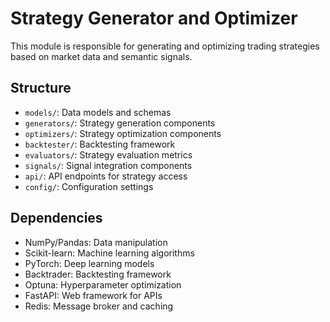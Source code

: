 # Strategy Generator and Optimizer

This module is responsible for generating and optimizing trading strategies based on market data and semantic signals.

## Structure
- `models/`: Data models and schemas
- `generators/`: Strategy generation components
- `optimizers/`: Strategy optimization components
- `backtester/`: Backtesting framework
- `evaluators/`: Strategy evaluation metrics
- `signals/`: Signal integration components
- `api/`: API endpoints for strategy access
- `config/`: Configuration settings

## Dependencies
- NumPy/Pandas: Data manipulation
- Scikit-learn: Machine learning algorithms
- PyTorch: Deep learning models
- Backtrader: Backtesting framework
- Optuna: Hyperparameter optimization
- FastAPI: Web framework for APIs
- Redis: Message broker and caching
